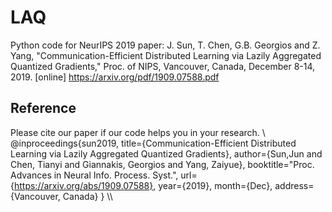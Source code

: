 # LAQ
Python code for NeurIPS 2019 paper: J. Sun, T. Chen, G.B. Georgios and Z. Yang, "Communication-Efficient Distributed Learning via Lazily Aggregated Quantized Gradients," Proc. of NIPS, Vancouver, Canada, December 8-14, 2019. [online] https://arxiv.org/pdf/1909.07588.pdf

## **Reference**

Please cite our paper if our code helps you in your research.
\\\
@inproceedings{sun2019,
  title={Communication-Efficient Distributed Learning via Lazily Aggregated Quantized Gradients},
  author={Sun,Jun and Chen, Tianyi and Giannakis, Georgios and Yang, Zaiyue},
  booktitle="Proc. Advances in Neural Info. Process. Syst.",
  url={https://arxiv.org/abs/1909.07588},
  year={2019},
  month={Dec},
  address={Vancouver, Canada}
}
\\\
